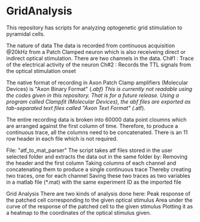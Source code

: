 # GridAnalysis
This repository has scripts for analyzing optogenetic grid stimulation to pyramidal cells.

The nature of data
The data is recorded from continuous acquisition @20kHz from a Patch Clamped neuron which is also receiveing
direct or indirect optical stimulation. There are two channels in the data.
Ch#1 : Trace of the electrical activity of the neuron
Ch#2 : Records the TTL signals from the optical stimulation onset

The native format of recording in Axon Patch Clamp amplifiers (Molecular Devices) is "Axon Binary Format" (*.abf)
This is currently not readable using the codes given in this repository. That is for a future release.
Using a program called Clampfit (Molecular Devices), the abf files are exported as tab-separated text files
called "Axon Text Format" (*.atf).

The entire recording data is broken into 60000 data point cloumns which are arranged against the first column of time.
Therefore, to produce a continuous trace, all the columns need to be concatenated. There is an 11 row header in each
file which is not required.

File: "atf_to_mat_parser"
The script takes atf files stored in the user selected folder and extracts the data out in the same folder by:
   Removing the header and the first column
   Taking columns of each channel and concatenating them to produce a single continuous trace
   Thereby creating two traces, one for each channel
   Saving these two traces as two variables in a matlab file (*.mat) with the same experiment ID as the imported file
   
Grid Analysis
There are two kinds of analysis done here:
  Peak response of the patched cell corresponding to the given optical stimulus
  Area under the curve of the response of the patched cell to the given stimulus
Plotting it as a heatmap to the coordinates of the optical stimulus given.
